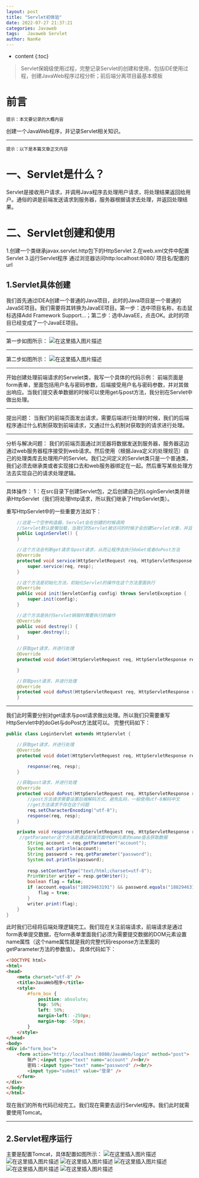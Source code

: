 ```yaml
---
layout: post
title: "Servlet初体验"
date: 2022-07-27 21:37:21
categories: Javaweb
tags:   Javaweb Servlet
author: NanKe
---
```


* content
{:toc}
> Servlet保姆级使用过程，完整记录Servlet的创建和使用，包括IDE使用过程，创建JavaWeb程序过程分析；前后端分离项目最基本模板



# 前言
`提示：本文要记录的大概内容`

创建一个JavaWeb程序，并记录Servlet相关知识。

---

`提示：以下是本篇文章正文内容`

# 一、Servlet是什么？
Servlet是接收用户请求，并调用Java程序去处理用户请求，将处理结果返回给用户。通俗的讲是前端发送请求到服务器，服务器根据请求去处理，并返回处理结果。
# 二、Servlet创建和使用
1.创建一个类继承javax.servlet.http包下的HttpServlet
2.在web.xml文件中配置Servlet
3.运行Servlet程序
通过浏览器访问http:localhost:8080/ 项目名/配置的url
## 1.Servlet具体创建
我们首先通过IDEA创建一个普通的Java项目，此时的Java项目是一个普通的JavaSE项目。我们需要将其转换为JavaEE项目。第一步：选中项目名称，右击鼠标选择Add Framework Support...；第二步：选中JavaEE，点击OK。此时的项目已经变成了一个JavaEE项目。

---
第一步如图所示：
![在这里插入图片描述](https://img-blog.csdnimg.cn/227b4d9efb474408ba484632c38d0dd8.png)

---
第二步如图所示：
![在这里插入图片描述](https://img-blog.csdnimg.cn/fdc4b1fb357449378841b11b702df111.png)



---
开始创建处理前端请求的Servelet类，我写一个具体的代码示例：
前端页面是form表单，里面包括用户名与密码参数，后端接受用户名与密码参数，并对其做出响应。当我们提交表单数据的时候可以使用get与post方法，我分别在Servlet中做出处理。

---
提出问题：
当我们的前端页面发出请求，需要后端进行处理的时候，我们的后端程序通过什么机制获取到前端请求，又通过什么机制对获取到的请求进行处理。

---
分析与解决问题：
我们的前端页面通过浏览器将数据发送到服务器，服务器这边通过web服务器程序接受到web请求。然后使用（根据Java定义的处理规范）自己的处理类库去处理用户的Servlet。我们之间定义的Servlet类只是一个普通类，我们必须去继承类或者实现接口去和web服务器绑定在一起。然后重写某些处理方法去实现自己的请求处理逻辑。

---

具体操作：
1：在src目录下创建Servlet包，之后创建自己的LoginServlet类并继承HttpServlet（我们将处理http请求，所以我们继承了HttpServlet类）。

重写HttpServlet中的一些重要方法如下：
```java
    //这是一个空参构造器，Servlet会在创建的时候调用
    //Servlet默认是懒加载，当我们的Servlet被访问的时候才会创建Servlet对象，并且使用的是单例模式
    public LoginServlet() {
    }

    //这个方法会判断get请求与post请求，从而让程序去执行doGet或者doPost方法
    @Override
    protected void service(HttpServletRequest req, HttpServletResponse resp) throws ServletException, IOException {
        super.service(req, resp);
    }

    //这个方法是初始化方法，初始化Servlet的操作在这个方法里面执行
    @Override
    public void init(ServletConfig config) throws ServletException {
        super.init(config);
    }

    //这个方法是执行Servlet销毁时需要执行的操作
    @Override
    public void destroy() {
        super.destroy();
    }
    
    //获取get请求，并进行处理
	@Override
    protected void doGet(HttpServletRequest req, HttpServletResponse resp) throws 		ServletException, IOException {

    }

	//获取post请求，并进行处理
    @Override
    protected void doPost(HttpServletRequest req, HttpServletResponse resp) throws ServletException, IOException {
    }
```

---
我们此时需要分别对get请求与post请求做出处理。所以我们只需要重写HttpServlet中的doGet与doPost方法就可以。
完整代码如下：
```java
public class LoginServlet extends HttpServlet {

    //获取get请求，并进行处理
    @Override
    protected void doGet(HttpServletRequest req, HttpServletResponse resp) throws ServletException, IOException {

        response(req, resp);
    }

    //获取post请求，并进行处理
    @Override
    protected void doPost(HttpServletRequest req, HttpServletResponse resp) throws ServletException, IOException {
        //post方法请求需要设置后端解码方式，避免乱码，一般使用utf-8解码中文
        //get方法请求不存在这个问题
        req.setCharacterEncoding("utf-8");
        response(req, resp);
    }

    private void response(HttpServletRequest req, HttpServletResponse resp) throws IOException {
     //getParameter这个方法是通过前端页面中DOM元素的name值去获取数据
        String account = req.getParameter("account");
        System.out.println(account);
        String password = req.getParameter("password");
        System.out.println(password);
        
        resp.setContentType("text/html;charset=utf-8");
        PrintWriter writer = resp.getWriter();
        boolean flag = false;
        if (account.equals("18829463191") && password.equals("18829463191")) {
            flag = true;
        }
        writer.print(flag);
    }
}
```
此时我们已经将后端处理逻辑完工。我们现在关注前端请求，前端请求是通过form表单提交数据，在form表单里面我们必须为需要提交数据的DOM元素设置name属性（这个name属性就是我的完整代码response方法里面的getParameter方法的参数值）。
具体代码如下：
```html
<!DOCTYPE html>
<html>
<head>
    <meta charset="utf-8" />
    <title>JavaWeb程序</title>
    <style>
        #form_box {
            position: absolute;
            top: 50%;
            left: 50%;
            margin-left: -250px;
            margin-top: -50px;
        }
    </style>
</head>
<body>
<div id="form_box">
    <form action="http://localhost:8080/JavaWeb/login" method="post">
        账户：<input type="text" name="account" /><br/>
        密码：<input type="text" name="password" /><br/>
        <input type="submit" value="登录" />
    </form>
</div>
</body>
</html>
```
现在我们的所有代码已经完工。我们现在需要去运行Servlet程序。我们此时就需要使用Tomcat。

----
## 2.Servlet程序运行
主要是配置Tomcat，具体配置如图所示：
![在这里插入图片描述](https://img-blog.csdnimg.cn/13de650aef0b4910a9bacf8e944e623c.png)
![在这里插入图片描述](https://img-blog.csdnimg.cn/fbdeecc147274ba49ded08beb906976c.png)
![在这里插入图片描述](https://img-blog.csdnimg.cn/f0d913a6b1f244adb859a5dad2e52eeb.png)
![在这里插入图片描述](https://img-blog.csdnimg.cn/f9db6befd042461f9f30067e85913361.png)
![在这里插入图片描述](https://img-blog.csdnimg.cn/e620d59812204e0ba4fe96e666c7286b.png)
![在这里插入图片描述](https://img-blog.csdnimg.cn/80ac811249904cb2b589bf70f3fbbfb7.png)
